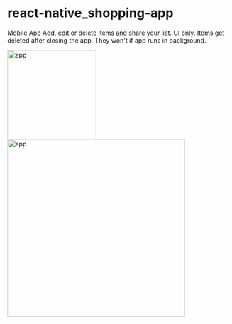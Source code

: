 # react-native_shopping-app
Mobile App
Add, edit or delete items and share your list. UI only. Items get deleted after closing the app. They won't if app runs in background.

<img style="display: justifyContent: flexStart" src="https://github.com/zelmaru/react-native_shopping-app/blob/main/ExpoQRCode_ShoppingList.png?raw=true" height="200px" width="auto" alt="app"></img>
<img src="https://github.com/zelmaru/react-native_shopping-app/blob/main/Shopping-app-screenshot.jpg?raw=true" height="400px" width="auto" alt="app"></img>
</div>


